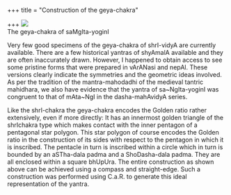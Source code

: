 +++
title = "Construction of the geya-chakra"

+++
[![](https://i2.wp.com/bp2.blogger.com/_hjuA1bE0hBw/R4guWtBuc0I/AAAAAAAAAB0/cL7OpgM6TV0/s320/geya_chakra.png)](http://bp2.blogger.com/_hjuA1bE0hBw/R4guWtBuc0I/AAAAAAAAAB0/cL7OpgM6TV0/s1600-h/geya_chakra.png)  
The geya-chakra of saMgIta-yoginI

Very few good specimens of the geya-chakra of shrI-vidyA are currently
available. There are a few historical yantras of shyAmalA available and
they are often inaccurately drawn. However, I happened to obtain access
to see some pristine forms that were prepared in vArANasi and nepAl.
These versions clearly indicate the symmetries and the geometric ideas
involved. As per the tradition of the mantra-mahodadhi of the medieval
tantric mahidhara, we also have evidence that the yantra of
sa\~NgIta-yoginI was congruent to that of mAta\~NgI in the
dasha-mahAvidyA series.

Like the shrI-chakra the geya-chakra encodes the Golden ratio rather
extensively, even if more directly: It has an innermost golden triangle
of the shrIchakra type which makes contact with the inner pentagon of a
pentagonal star polygon. This star polygon of course encodes the Golden
ratio in the construction of its sides with respect to the pentagon in
which it is inscribed. The pentacle in turn is inscribed within a circle
which in turn is bounded by an aSTha-dala padma and a ShoDasha-dala
padma. They are all enclosed within a square bhUpUra. The entire
construction as shown above can be achieved using a compass and
straight-edge. Such a construction was performed using C.a.R. to
generate this ideal representation of the yantra.
